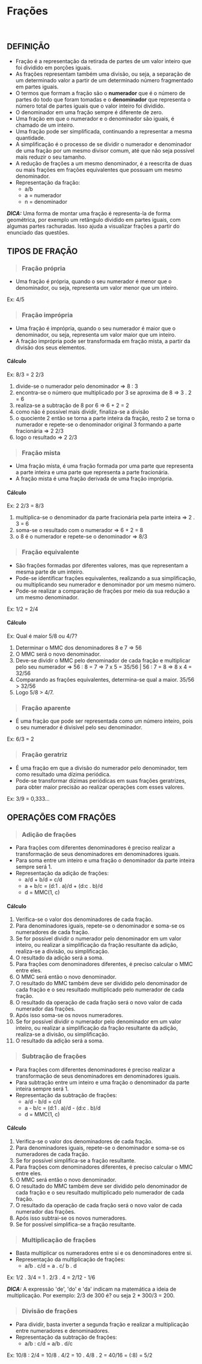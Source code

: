 # Frações

<br>

## DEFINIÇÃO
* Fração é a representação da retirada de partes de um valor inteiro que foi dividido em porções iguais.
* As frações representam também uma divisão, ou seja, a separação de um determinado valor a partir de um determinado número fragmentado em partes iguais.
* O termos que formam a fração são o **numerador** que é o número de partes do todo que foram tomadas e o **denominador** que representa o número total de partes iguais que o valor inteiro foi dividido.
* O denominador em uma fração sempre é diferente de zero.
* Uma fração em que o numerador e o denominador são iguais, é chamado de um inteiro.
* Uma fração pode ser simplificada, continuando a representar a mesma quantidade.
* A simplificação é o processo de se dividir o numerador e denominador de uma fração por um mesmo divisor comum, até que não seja possível mais reduzir o seu tamanho.
* A redução de frações a um mesmo denominador, é a reescrita de duas ou mais frações em frações equivalentes que possuam um mesmo denominador.
* Representação da fração:
  - a/b 
  - a = numerador
  - n = denominador

***DICA:*** Uma forma de montar uma fração é representa-la de forma geométrica, por exemplo um retângulo dividido em partes iguais, com algumas partes rachuradas. Isso ajuda a visualizar frações a partir do enunciado das questões.

## TIPOS DE FRAÇÃO

> ### Fração própria
* Uma fração é própria, quando o seu numerador é menor que o denominador, ou seja, representa um valor menor que um inteiro.

Ex: 4/5  

> ### Fração imprópria
* Uma fração é imprópria, quando o seu numerador é maior que o denominador, ou seja, representa um valor maior que um inteiro.
* A fração imprópria pode ser transformada em fração mista, a partir da divisão dos seus elementos.

#### Cálculo
Ex: 8/3 = 2 2/3
1. divide-se o numerador pelo denominador => 8 : 3
2. encontra-se o número que multiplicado por 3 se aproxima de 8 => 3 . 2 = 6
3. realiza-se a subtração de 8 por 6 => 6 + 2 = 2
4. como não é possível mais dividir, finaliza-se a divisão 
5. o quociente 2 então se torna a parte inteira da fração, resto 2 se torna o numerador e repete-se o denominador original 3 formando a parte fracionária => 2 2/3
6. logo o resultado => 2 2/3

> ### Fração mista
* Uma fração mista, é uma fração formada por uma parte que representa a parte inteira e uma parte que representa a parte fracionária.
* A fração mista é uma fração derivada de uma fração imprópria.

#### Cálculo
Ex: 2 2/3 = 8/3
1. multiplica-se o denominador da parte fracionária pela parte inteira => 2 . 3 = 6
2. soma-se o resultado com o numerador => 6 + 2 = 8
3. o 8 é o numerador e repete-se o denominador => 8/3
         
> ### Fração equivalente
* São frações formadas por diferentes valores, mas que representam a mesma parte de um inteiro.
* Pode-se identificar frações equivalentes, realizando a sua simplificação, ou multiplicando seu numerador e denominador por um mesmo número.
* Pode-se realizar a comparação de frações por meio da sua redução a um mesmo denominador.

Ex: 1/2 = 2/4

#### Cálculo
Ex: Qual é maior 5/8 ou 4/7?
1. Determinar o MMC dos denominadores 8 e 7 => 56
2. O MMC será o novo denominador.
3. Deve-se dividir o MMC pelo denominador de cada fração e multiplicar pelo seu numerador => 56 : 8 = 7 => 7 x 5 = 35/56 | 56 : 7 = 8 => 8 x 4 = 32/56
4. Comparando as frações equivalentes, determina-se qual a maior. 35/56 > 32/56
5. Logo 5/8 > 4/7.

> ### Fração aparente
* É uma fração que pode ser representada como um número inteiro, pois o seu numerador é divisível pelo seu denominador.

Ex: 6/3 = 2

> ### Fração geratriz
* É uma fração em que a divisão do numerador pelo denominador, tem como resultado uma dízima periódica.
* Pode-se transformar dízimas periódicas em suas frações geratrizes, para obter maior precisão ao realizar operações com esses valores.

Ex: 3/9 = 0,333...

## OPERAÇÕES COM FRAÇÕES

> ### Adição de frações
* Para frações com diferentes denominadores é preciso realizar a transformação de seus denominadores em denominadores iguais.
* Para soma entre um inteiro e uma fração o denominador da parte inteira sempre será 1.
* Representação da adição de frações:
  - a/d + b/d = c/d
  - a + b/c = (d:1 . a)/d + (d:c . b)/d
  - d = MMC(1, c)

#### Cálculo
1. Verifica-se o valor dos denominadores de cada fração.
2. Para denominadores iguais, repete-se o denominador e soma-se os numeradores de cada fração.
3. Se for possível dividir o numerador pelo denominador em um valor inteiro, ou realizar a simplificação da fração resultante da adição, realiza-se a divisão, ou simplificação.
4. O resultado da adição será a soma.
5. Para frações com denominadores diferentes, é preciso calcular o MMC entre eles.
6. O MMC será então o novo denominador.
7. O resultado do MMC também deve ser dividido pelo denominador de cada fração e o seu resultado multiplicado pelo numerador de cada fração.
8. O resultado da operação de cada fração será o novo valor de cada numerador das frações.
9. Após isso soma-se os novos numeradores.
10. Se for possível dividir o numerador pelo denominador em um valor inteiro, ou realizar a simplificação da fração resultante da adição, realiza-se a divisão, ou simplificação.
11. O resultado da adição será a soma.

> ### Subtração de frações
* Para frações com diferentes denominadores é preciso realizar a transformação de seus denominadores em denominadores iguais.
* Para subtração entre um inteiro e uma fração o denominador da parte inteira sempre será 1.
* Representação da subtração de frações:
  - a/d - b/d = c/d
  - a - b/c = (d:1 . a)/d - (d:c . b)/d
  - d = MMC(1, c)

#### Cálculo
1. Verifica-se o valor dos denominadores de cada fração.
2. Para denominadores iguais, repete-se o denominador e soma-se os numeradores de cada fração.
3. Se for possível simplifica-se a fração resultante.
4. Para frações com denominadores diferentes, é preciso calcular o MMC entre eles.
5. O MMC será então o novo denominador.
6. O resultado do MMC também deve ser dividido pelo denominador de cada fração e o seu resultado multiplicado pelo numerador de cada fração.
7. O resultado da operação de cada fração será o novo valor de cada numerador das frações.
8. Após isso subtrai-se os novos numeradores.
9. Se for possível simplifica-se a fração resultante.

> ### Multiplicação de frações
* Basta multiplicar os numeradores entre si e os denominadores entre si.
* Representação da multiplicação de frações:
  - a/b . c/d = a . c/ b . d

Ex: 1/2 . 3/4 = 1 . 2/3 . 4 = 2/12 - 1/6  

***DICA:*** A expressão 'de', 'do' e 'da' indicam na matemática a ideia de multiplicação. Por exemplo: 2/3 de 300 é? ou seja 2 * 300/3 = 200.

> ### Divisão de frações
* Para dividir, basta inverter a segunda fração e realizar a multiplicação entre numeradores e denominadores.
* Representação da subtração de frações:
  - a/b : c/d = a/b . d/c 

Ex: 10/8 : 2/4 = 10/8 . 4/2 = 10 . 4/8 . 2 = 40/16 = (:8) = 5/2  